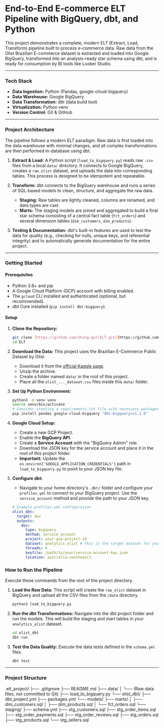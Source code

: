 # End-to-End E-commerce ELT Pipeline with BigQuery, dbt, and Python

This project demonstrates a complete, modern ELT (Extract, Load, Transform) pipeline built to process e-commerce data. Raw data from the Olist Brazilian E-commerce dataset is extracted and loaded into Google BigQuery, transformed into an analysis-ready star schema using dbt, and is ready for consumption by BI tools like Looker Studio.



---

### Tech Stack

* **Data Ingestion:** Python (Pandas, google-cloud-bigquery)
* **Data Warehouse:** Google BigQuery
* **Data Transformation:** dbt (data build tool)
* **Virtualization:** Python venv
* **Version Control:** Git & GitHub

---

### Project Architecture

The pipeline follows a modern ELT paradigm. Raw data is first loaded into the data warehouse with minimal changes, and all complex transformations are then performed in-database using dbt.



1.  **Extract & Load:** A Python script (`load_to_bigquery.py`) reads raw `.csv` files from a local `data/` directory. It connects to Google BigQuery, creates a `raw_olist` dataset, and uploads the data into corresponding tables. This process is designed to be idempotent and repeatable.

2.  **Transform:** dbt connects to the BigQuery warehouse and runs a series of SQL-based models to clean, structure, and aggregate the raw data.
    * **Staging:** Raw tables are lightly cleaned, columns are renamed, and data types are cast.
    * **Marts:** The staging models are joined and aggregated to build a final star schema consisting of a central fact table (`fct_orders`) and several dimension tables (`dim_customers`, `dim_products`).

3.  **Testing & Documentation:** dbt's built-in features are used to test the data for quality (e.g., checking for nulls, unique keys, and referential integrity) and to automatically generate documentation for the entire project.

---

### Getting Started

#### Prerequisites

* Python 3.8+ and pip
* A Google Cloud Platform (GCP) account with billing enabled.
* The `gcloud` CLI installed and authenticated (optional, but recommended).
* dbt Core installed (`pip install dbt-bigquery`).

#### Setup

1.  **Clone the Repository:**
    ```bash
    git clone [https://github.com/Shing-gor/ELT.git](https://github.com/Shing-gor/ELT.git)
    cd ELT
    ```

2.  **Download the Data:**
    This project uses the Brazilian E-Commerce Public Dataset by Olist.
    * Download it from the [official Kaggle page](https://www.kaggle.com/datasets/olistbr/brazilian-ecommerce).
    * Unzip the archive.
    * Create a folder named `data/` in the root of this project.
    * Place all the `olist_..._dataset.csv` files inside this `data/` folder.

3.  **Set Up Python Environment:**
    ```bash
    python3 -m venv venv
    source venv/bin/activate
    # Consider creating a requirements.txt file with necessary packages
    pip install pandas google-cloud-bigquery "dbt-bigquery>=1.1.0"
    ```

4.  **Google Cloud Setup:**
    * Create a new GCP Project.
    * Enable the **BigQuery API**.
    * Create a **Service Account** with the "BigQuery Admin" role.
    * Download the JSON key for the service account and place it in the root of this project folder.
    * **Important:** Update the `os.environ['GOOGLE_APPLICATION_CREDENTIALS']` path in `load_to_bigquery.py` to point to your JSON key file.

5.  **Configure dbt:**
    * Navigate to your home directory's `.dbt/` folder and configure your `profiles.yml` to connect to your BigQuery project. Use the `service_account` method and provide the path to your JSON key.
    ```yaml
    # Example profiles.yml configuration
    olist_dbt:
      target: dev
      outputs:
        dev:
          type: bigquery
          method: service_account
          project: your-gcp-project-id
          dataset: analytics_olist # This is the target dataset for your models
          threads: 4
          keyfile: /path/to/your/service-account-key.json
          location: australia-southeast1
    ```
   
### How to Run the Pipeline

Execute these commands from the root of the project directory.

1.  **Load the Raw Data:**
    This script will create the `raw_olist` dataset in BigQuery and upload all the CSV files from the `/data` directory.
    ```bash
    python3 load_to_bigquery.py
    ```

2.  **Run the dbt Transformations:**
    Navigate into the dbt project folder and run the models. This will build the staging and mart tables in your `analytics_olist` dataset.
    ```bash
    cd olist_dbt
    dbt run
    ```

3.  **Test the Data Quality:**
    Execute the data tests defined in the `schema.yml` files.
    ```bash
    dbt test
    ```

---

### Project Structure

.elt_project/
├── .gitignore
├── README.md
├── data/
│   └── (Raw data files, not committed to Git)
├── load_to_bigquery.py
└── olist_dbt/
    ├── dbt_project.yml
    ├── packages.yml
    └── models/
        ├── marts/
        │   ├── dim_customers.sql
        │   ├── dim_products.sql
        │   └── fct_orders.sql
        └── staging/
            ├── schema.yml
            ├── stg_customers.sql
            ├── stg_order_items.sql
            ├── stg_order_payments.sql
            ├── stg_order_reviews.sql
            ├── stg_orders.sql
            ├── stg_products.sql
            └── stg_sellers.sql
